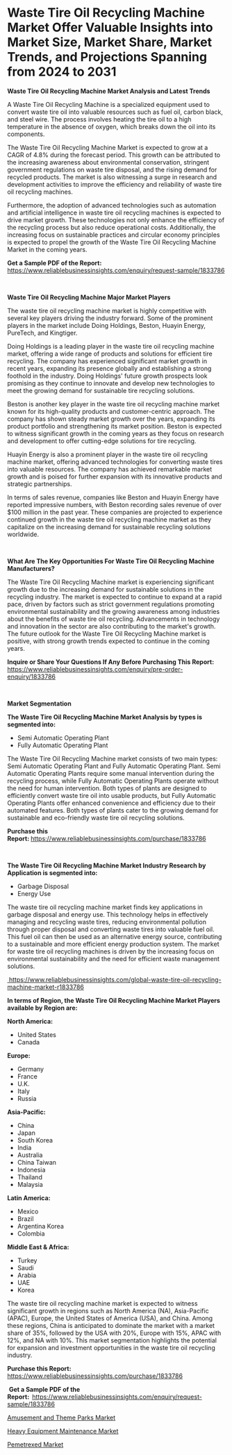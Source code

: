 <p><h1>Waste Tire Oil Recycling Machine Market Offer Valuable Insights into Market Size, Market Share, Market Trends, and Projections Spanning from 2024 to 2031</h1></p><p><strong>Waste Tire Oil Recycling Machine Market Analysis and Latest Trends</strong></p>
<p><p>A Waste Tire Oil Recycling Machine is a specialized equipment used to convert waste tire oil into valuable resources such as fuel oil, carbon black, and steel wire. The process involves heating the tire oil to a high temperature in the absence of oxygen, which breaks down the oil into its components.</p><p>The Waste Tire Oil Recycling Machine Market is expected to grow at a CAGR of 4.8% during the forecast period. This growth can be attributed to the increasing awareness about environmental conservation, stringent government regulations on waste tire disposal, and the rising demand for recycled products. The market is also witnessing a surge in research and development activities to improve the efficiency and reliability of waste tire oil recycling machines.</p><p>Furthermore, the adoption of advanced technologies such as automation and artificial intelligence in waste tire oil recycling machines is expected to drive market growth. These technologies not only enhance the efficiency of the recycling process but also reduce operational costs. Additionally, the increasing focus on sustainable practices and circular economy principles is expected to propel the growth of the Waste Tire Oil Recycling Machine Market in the coming years.</p></p>
<p><strong>Get a Sample PDF of the Report:&nbsp;</strong> <a href="https://www.reliablebusinessinsights.com/enquiry/request-sample/1833786">https://www.reliablebusinessinsights.com/enquiry/request-sample/1833786</a></p>
<p>&nbsp;</p>
<p><strong>Waste Tire Oil Recycling Machine Major Market Players</strong></p>
<p><p>The waste tire oil recycling machine market is highly competitive with several key players driving the industry forward. Some of the prominent players in the market include Doing Holdings, Beston, Huayin Energy, PureTech, and Kingtiger.</p><p>Doing Holdings is a leading player in the waste tire oil recycling machine market, offering a wide range of products and solutions for efficient tire recycling. The company has experienced significant market growth in recent years, expanding its presence globally and establishing a strong foothold in the industry. Doing Holdings' future growth prospects look promising as they continue to innovate and develop new technologies to meet the growing demand for sustainable tire recycling solutions.</p><p>Beston is another key player in the waste tire oil recycling machine market known for its high-quality products and customer-centric approach. The company has shown steady market growth over the years, expanding its product portfolio and strengthening its market position. Beston is expected to witness significant growth in the coming years as they focus on research and development to offer cutting-edge solutions for tire recycling.</p><p>Huayin Energy is also a prominent player in the waste tire oil recycling machine market, offering advanced technologies for converting waste tires into valuable resources. The company has achieved remarkable market growth and is poised for further expansion with its innovative products and strategic partnerships. </p><p>In terms of sales revenue, companies like Beston and Huayin Energy have reported impressive numbers, with Beston recording sales revenue of over $100 million in the past year. These companies are projected to experience continued growth in the waste tire oil recycling machine market as they capitalize on the increasing demand for sustainable recycling solutions worldwide.</p></p>
<p>&nbsp;</p>
<p><strong>What Are The Key Opportunities For Waste Tire Oil Recycling Machine Manufacturers?</strong></p>
<p><p>The Waste Tire Oil Recycling Machine market is experiencing significant growth due to the increasing demand for sustainable solutions in the recycling industry. The market is expected to continue to expand at a rapid pace, driven by factors such as strict government regulations promoting environmental sustainability and the growing awareness among industries about the benefits of waste tire oil recycling. Advancements in technology and innovation in the sector are also contributing to the market's growth. The future outlook for the Waste Tire Oil Recycling Machine market is positive, with strong growth trends expected to continue in the coming years.</p></p>
<p><strong>Inquire or Share Your Questions If Any Before Purchasing This Report:</strong> <a href="https://www.reliablebusinessinsights.com/enquiry/pre-order-enquiry/1833786">https://www.reliablebusinessinsights.com/enquiry/pre-order-enquiry/1833786</a></p>
<p>&nbsp;</p>
<p><strong>Market Segmentation</strong></p>
<p><strong>The Waste Tire Oil Recycling Machine Market Analysis by types is segmented into:</strong></p>
<p><ul><li>Semi Automatic Operating Plant</li><li>Fully Automatic Operating Plant</li></ul></p>
<p><p>The Waste Tire Oil Recycling Machine market consists of two main types: Semi Automatic Operating Plant and Fully Automatic Operating Plant. Semi Automatic Operating Plants require some manual intervention during the recycling process, while Fully Automatic Operating Plants operate without the need for human intervention. Both types of plants are designed to efficiently convert waste tire oil into usable products, but Fully Automatic Operating Plants offer enhanced convenience and efficiency due to their automated features. Both types of plants cater to the growing demand for sustainable and eco-friendly waste tire oil recycling solutions.</p></p>
<p><strong>Purchase this Report:&nbsp;</strong><a href="https://www.reliablebusinessinsights.com/purchase/1833786">https://www.reliablebusinessinsights.com/purchase/1833786</a></p>
<p>&nbsp;</p>
<p><strong>The Waste Tire Oil Recycling Machine Market Industry Research by Application is segmented into:</strong></p>
<p><ul><li>Garbage Disposal</li><li>Energy Use</li></ul></p>
<p><p>The waste tire oil recycling machine market finds key applications in garbage disposal and energy use. This technology helps in effectively managing and recycling waste tires, reducing environmental pollution through proper disposal and converting waste tires into valuable fuel oil. This fuel oil can then be used as an alternative energy source, contributing to a sustainable and more efficient energy production system. The market for waste tire oil recycling machines is driven by the increasing focus on environmental sustainability and the need for efficient waste management solutions.</p></p>
<p><a href="https://www.reliablebusinessinsights.com/global-waste-tire-oil-recycling-machine-market-r1833786">&nbsp;https://www.reliablebusinessinsights.com/global-waste-tire-oil-recycling-machine-market-r1833786</a></p>
<p><strong>In terms of Region, the Waste Tire Oil Recycling Machine Market Players available by Region are:</strong></p>
<p>
    <p> <strong> North America: </strong>
        <ul>
            <li>United States</li>
            <li>Canada</li>
        </ul>
        </p> 
    <p> <strong> Europe: </strong>
        <ul>
            <li>Germany</li>
            <li>France</li>
            <li>U.K.</li>
            <li>Italy</li>
            <li>Russia</li>
        </ul>
        </p> 
    <p> <strong> Asia-Pacific: </strong>
        <ul>
            <li>China</li>
            <li>Japan</li>
            <li>South Korea</li>
            <li>India</li>
            <li>Australia</li>
            <li>China Taiwan</li>
            <li>Indonesia</li>
            <li>Thailand</li>
            <li>Malaysia</li>
        </ul>
        </p> 
    <p> <strong> Latin America: </strong>
        <ul>
            <li>Mexico</li>
            <li>Brazil</li>
            <li>Argentina Korea</li>
            <li>Colombia</li>
        </ul>
        </p> 
    <p> <strong> Middle East & Africa: </strong>
        <ul>
            <li>Turkey</li>
            <li>Saudi</li>
            <li>Arabia</li>
            <li>UAE</li>
            <li>Korea</li>
        </ul>
    </p>
    </p>
<p><p>The waste tire oil recycling machine market is expected to witness significant growth in regions such as North America (NA), Asia-Pacific (APAC), Europe, the United States of America (USA), and China. Among these regions, China is anticipated to dominate the market with a market share of 35%, followed by the USA with 20%, Europe with 15%, APAC with 12%, and NA with 10%. This market segmentation highlights the potential for expansion and investment opportunities in the waste tire oil recycling industry.</p></p>
<p><strong>Purchase this Report: </strong><a href="https://www.reliablebusinessinsights.com/purchase/1833786">https://www.reliablebusinessinsights.com/purchase/1833786</a></p>
<p>&nbsp;<strong>Get a Sample PDF of the Report:&nbsp;&nbsp;</strong><a href="https://www.reliablebusinessinsights.com/enquiry/request-sample/1833786">https://www.reliablebusinessinsights.com/enquiry/request-sample/1833786</a></p>
<p><strong></strong></p>
<p><p><a href="https://www.linkedin.com/pulse/amusement-theme-parks-market-share-evolution-growth-trends-2024-sf2wf">Amusement and Theme Parks Market</a></p><p><a href="https://www.linkedin.com/pulse/heavy-equipment-maintenance-market-comprehensive-assessment-type-dnjnf">Heavy Equipment Maintenance Market</a></p><p><a href="https://www.linkedin.com/pulse/pemetrexed-market-furnishes-information-share-trends-growth-q5yae">Pemetrexed Market</a></p></p>